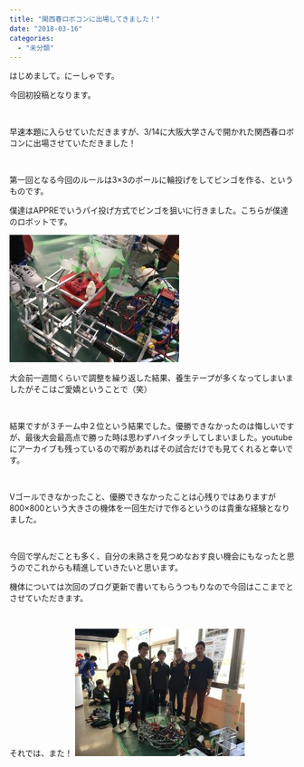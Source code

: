 ```yaml
---
title: "関西春ロボコンに出場してきました！"
date: "2018-03-16"
categories: 
  - "未分類"
---
```


はじめまして。にーしゃです。

今回初投稿となります。

 

早速本題に入らせていただきますが、3/14に大阪大学さんで開かれた関西春ロボコンに出場させていただきました！

 

第一回となる今回のルールは3×3のポールに輪投げをしてビンゴを作る、というものです。

僕達はAPPREでいうパイ投げ方式でビンゴを狙いに行きました。こちらが僕達のロボットです。

[![](images/IMG_1211-300x225.jpg)](http://www.fortefibre.net/blog/wp-content/uploads/2018/03/IMG_1211.jpg)

大会前一週間くらいで調整を繰り返した結果、養生テープが多くなってしまいましたがそこはご愛嬌ということで（笑）

 

結果ですが３チーム中２位という結果でした。優勝できなかったのは悔しいですが、最後大会最高点で勝った時は思わずハイタッチしてしまいました。youtubeにアーカイブも残っているので暇があればその試合だけでも見てくれると幸いです。

 

Vゴールできなかったこと、優勝できなかったことは心残りではありますが800×800という大きさの機体を一回生だけで作るというのは貴重な経験となりました。

 

今回で学んだことも多く、自分の未熟さを見つめなおす良い機会にもなったと思うのでこれからも精進していきたいと思います。

機体については次回のブログ更新で書いてもらうつもりなので今回はここまでとさせていただきます。

 

それでは、また！ [![](images/IMG_1209-300x225.jpg)](http://www.fortefibre.net/blog/wp-content/uploads/2018/03/IMG_1209.jpg)
